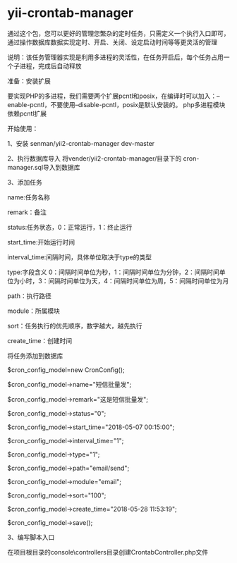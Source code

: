 # yii-crontab-manager


通过这个包，您可以更好的管理您繁杂的定时任务，只需定义一个执行入口即可，通过操作数据库数据实现定时、开启、关闭、设定启动时间等等更灵活的管理


说明：该任务管理器实现是利用多进程的灵活性，在任务开启后，每个任务占用一个子进程，完成后自动释放


准备：安装扩展

要实现PHP的多进程，我们需要两个扩展pcntl和posix，在编译时可以加入：–enable-pcntl，不要使用–disable-pcntl，posix是默认安装的。
php多进程模块依赖pcntl扩展



开始使用：


1、安装
 senman/yii2-crontab-manager dev-master
 
 
 
2、执行数据库导入
 将vender/yii2-crontab-manager/目录下的  cron-manager.sql导入到数据库
 
 
 
3、添加任务

 name:任务名称
 
 remark：备注
 
 status:任务状态，0：正常运行，1：终止运行
 
 start_time:开始运行时间
 
 interval_time:间隔时间，具体单位取决于type的类型
 
 type:字段含义  0：间隔时间单位为秒，1：间隔时间单位为分钟，2：间隔时间单位为小时，3：间隔时间单位为天，4：间隔时间单位为周，5：间隔时间单位为月
 
 path：执行路径
 
 module：所属模块
 
 sort：任务执行的优先顺序，数字越大，越先执行
 
 create_time：创建时间


将任务添加到数据库

   $cron_config_model=new CronConfig();
   
   $cron_config_model->name="短信批量发";
   
   $cron_config_model->remark="这是短信批量发";
   
   $cron_config_model->status="0";
   
   $cron_config_model->start_time="2018-05-07 00:15:00";
   
   $cron_config_model->interval_time="1";
   
   $cron_config_model->type="1";
   
   $cron_config_model->path="email/send";
   
   $cron_config_model->module="email";
   
   $cron_config_model->sort="100";
   
   $cron_config_model->create_time="2018-05-28 11:53:19";
   
   $cron_config_model->save();
   
 
 
3、编写脚本入口

在项目根目录的console\controllers目录创建CrontabController.php文件

<?php
  namespace console\controllers;
  
  use Crontab\models\CronConfig;
  
  use yii\console\Controller;
  
  class CrontabController extends Controller
  {
  
      /**
       * php yii crontab/crontab

       * 定时任务执行入口
       */
       
      public function actionCrontab()
      {
      
          CronConfig::run();
          
      }
  
  
  }
  
4、执行任务

   执行命令：php yii crontab/crontab
   即可开始按照预设条件进行任务处理
   
5、建议将该命令加入到linux的定时任务任务中，根据需要设定运行间隔时间，例如1分钟跑一次

6、如有任何疑问欢迎加入QQ群：338461207 进行交流


      
   
   
    
